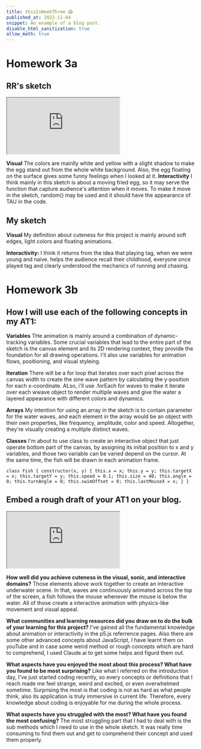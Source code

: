 ```yaml
---
title: thisIsWeekThree 😱
published_at: 2022-11-04
snippet: An example of a blog post.
disable_html_sanitization: true
allow_math: true
---
```


# Homework 3a

## RR's sketch

<iframe id="flying_frying" src="https://www.flyingfrying.com/"></iframe>

<script type="module">

    const iframe  = document.getElementById (`flying_frying`)
    iframe.width  = iframe.parentNode.scrollWidth
    iframe.height = iframe.width * 9 / 16 + 42

</script>

**Visual**
The colors are mainlly white and yellow with a slight shadow to make the egg stand out from the whole white background.
Also, the egg floating on the surface gives some funny feelings when I looked at it.
**Interactivity**
I think mainly in this sketch is about a moving fried egg, so it may serve the function that capture audience's attention when it moves. To make it move in the sketch, random() may be used and it should have the appearance of TAU in the code.

## My sketch

**Visual**
My definition about cuteness for this project is mainly around soft edges, light colors and floating animations.

**Interactivity:**
I think it returns from the idea that playing tag, when we were young and naive. helps the audience recall their childhood, everyone once played tag and clearly understood the mechanics of running and chasing.

# Homework 3b

## How I will use each of the following concepts in my AT1:

**Variables**
THe animation is mainly around a combination of dynamic-tracking variables. Some crucial variables that lead to the entire part of the sketch is the canvas element and its 2D rendering context, they provide the foundation for all drawing operations. I'll also use variables for animation flows, positioning, and visual styleing.

**Iteration**
There will be a for loop that iterates over each pixel across the canvas width to create the sine wave pattern by calculating the y-position for each x-coordinate. ALso, i'll use .forEach for waves to make it iterate over each wwave object to render multiple waves and give the water a layered appearance with different colors and dynamics.

**Arrays**
My intention for using an array in the sketch is to contain parameter for the water waves, and each element in the array would be an object with their own properties, like frequency, amplitude, color and speed. Altogether, they're visually creating a multiple distinct waves.

**Classes**
I'm about to use class to create an interactive object that just operate bottom part of the canvas, by assigning its initial position to x and y variables, and those two variable can be varied depend on the cursor. At the same time, the fish will be drawn in each animation frame.

`class Fish {
  constructor(x, y) {
    this.x = x;
    this.y = y;
    this.targetX = x;
    this.targetY = y;
    this.speed = 0.1;
    this.size = 40;
    this.angle = 0;
    this.turnAngle = 0;
    this.swimOffset = 0;
    this.lastMouseX = x;
    }
}`

## Embed a rough draft of your AT1 on your blog.

<iframe id="final" src="https://editor.p5js.org/def-ijk/sketches/kWccOFm8p"></iframe>

<script type="module">

    const iframe  = document.getElementById (`final`)
    iframe.width  = iframe.parentNode.scrollWidth
    iframe.height = iframe.width * 9 / 16 + 42
</script>

**How well did you achieve cuteness in the visual, sonic, and interactive domains?**
Those elements above work together to create an interactive underwater scene. In that, waves are continuously animated across the top of the screen, a fish follows the mouse whenever the mouse is below the water. All of those create a interactive animation with physics-like movement and visual appeal.

**What communities and learning resources did you draw on to do the bulk of your learning for this project?**
I've gained all the fundamental knowledge about animation or interactivity in the p5.js referrence pages. Also there are some other advanced concepts about JavaScript, I have learnt them on youTube and in case some weird method or rough concepts which are hard to comprehend, I used Claude.ai to get some helps and figurd them out.

**What aspects have you enjoyed the most about this process? What have you found to be most surprising?**
Like what I referred on the introduction day, I've just started coding recently, so every concepts or definitions that I reach made me feel strange, weird and excited, or even overwhelmed sometime. Surprising the most is that coding is not as hard as what people think, also its application is truly immersive in current life. Therefore, every knowledge about coding is enjoyable for me during the whole process.

**What aspects have you struggled with the most? What have you found the most confusing?**
The most struggling part that I had to deal with is the sub methods which I need to use in the whole sketch. It was really time consuming to find them out and get to comprehend their concept and used them properly.
